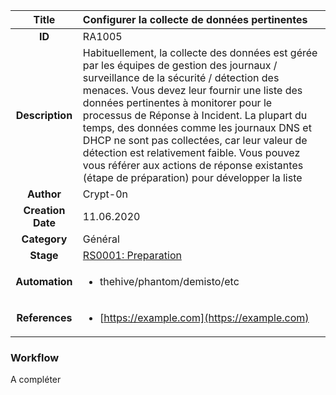 | Title                       | Configurer la collecte de données pertinentes       |
|:---------------------------:|:--------------------|
| **ID**                      | RA1005            |
| **Description**             | Habituellement, la collecte des données est gérée par les équipes de gestion des journaux / surveillance de la sécurité / détection des menaces. Vous devez leur fournir une liste des données pertinentes à monitorer pour le processus de Réponse à Incident. La plupart du temps, des données comme les journaux DNS et DHCP ne sont pas collectées, car leur valeur de détection est relativement faible. Vous pouvez vous référer aux actions de réponse existantes (étape de préparation) pour développer la liste  |
| **Author**                  | Crypt-0n        |
| **Creation Date**           | 11.06.2020 |
| **Category**                | Général      |
| **Stage**                   |[RS0001: Preparation](../Response_Stages/RS0001.md)| 
| **Automation** |<ul><li>thehive/phantom/demisto/etc</li></ul>|
| **References** |<ul><li>[https://example.com](https://example.com)</li></ul>|

### Workflow

A compléter  

